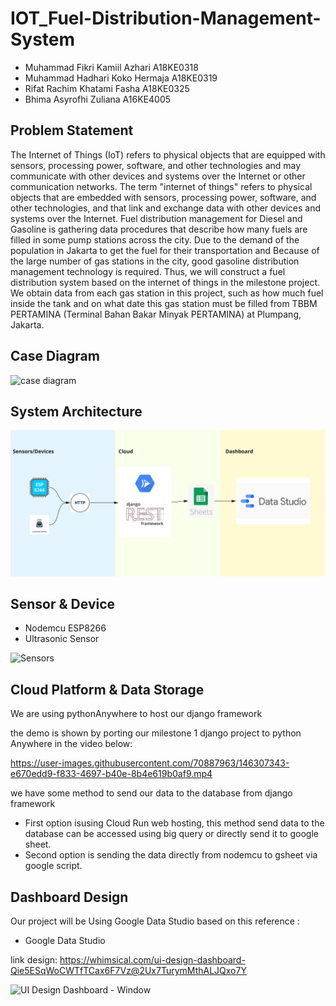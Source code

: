 # IOT_Fuel-Distribution-Management-System
- Muhammad Fikri Kamiil Azhari	A18KE0318
- Muhammad Hadhari Koko Hermaja	A18KE0319
- Rifat Rachim Khatami Fasha	A18KE0325
- Bhima Asyrofhi Zuliana        A16KE4005

## Problem Statement
The Internet of Things (IoT) refers to physical objects that are equipped with sensors, processing power, software, and other technologies and may communicate with other devices and systems over the Internet or other communication networks. The term "internet of things" refers to physical objects that are embedded with sensors, processing power, software, and other technologies, and that link and exchange data with other devices and systems over the Internet.
Fuel distribution management for Diesel and Gasoline is gathering data procedures that describe how many fuels are filled in some pump stations across the city. Due to the demand of the population in Jakarta to get the fuel for their transportation and Because of the large number of gas stations in the city, good gasoline distribution management technology is required. Thus, we will construct a fuel distribution system based on the internet of things in the milestone project. We obtain data from each gas station in this project, such as how much fuel inside the tank and on what date this gas station must be filled from TBBM PERTAMINA (Terminal Bahan Bakar Minyak PERTAMINA) at Plumpang, Jakarta.

## Case Diagram

![case diagram](https://user-images.githubusercontent.com/70887963/146316658-74df0a7d-395b-469e-8672-21b05e87fddc.png)

## System Architecture

<img src="https://github.com/hadhari/IOT_Fuel-Distribution-Management-System/blob/13e7425a21aab39f2189041037edd16f71e05bba/SystemArchitecture.jpg" width="800">

## Sensor & Device
- Nodemcu ESP8266
- Ultrasonic Sensor

![Sensors](https://github.com/hadhari/IOT_Fuel-Distribution-Management-System/blob/5cec14d1260aa819db55c977d8622fbc686b5b4c/Sensor.png)


## Cloud Platform & Data Storage
We are using pythonAnywhere to host our django framework

the demo is shown by porting our milestone 1 django project to python Anywhere in the video below:

https://user-images.githubusercontent.com/70887963/146307343-e670edd9-f833-4697-b40e-8b4e619b0af9.mp4

we have some method to send our data to the database from django framework
- First option isusing Cloud Run web hosting, this method send data to the database can be accessed using big query or directly send it to google sheet.
- Second option is sending the data directly from nodemcu to gsheet via google script.


## Dashboard Design
Our project will be Using Google Data Studio based on this reference :
- Google Data Studio

link design: https://whimsical.com/ui-design-dashboard-Qie5ESqWoCWTfTCax6F7Vz@2Ux7TurymMthALJQxo7Y 

![UI Design Dashboard - Window](https://github.com/hadhari/IOT_Fuel-Distribution-Management-System/blob/6874c8e42c35eec90e9df73a13b9d8563af161c1/UI%20Design%20Dashboard%20-%20Window.png)

